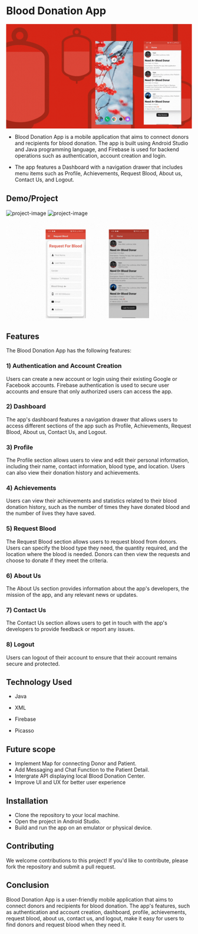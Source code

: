 # Blood Donation App
<img align="center" src="https://github.com/AndroidLord/BloodLink/blob/master/image/intro.gif" alt="project-image">

- Blood Donation App is a mobile application that aims to connect donors and recipients for blood donation. The app is built using Android Studio and Java programming language, and Firebase is used for backend operations such as authentication, account creation and login. 

- The app features a Dashboard with a navigation drawer that includes menu items such as Profile, Achievements, Request Blood, About us, Contact Us, and Logout.

## Demo/Project

<img align="center" src="https://github.com/AndroidLord/BloodLink/blob/master/image/creating%2C%20login%2C%20logout.gif" alt="project-image">
<img align="center" src="https://github.com/AndroidLord/BloodLink/blob/master/image/second%20gif.gif" alt="project-image">
<img align="center" src="https://github.com/AndroidLord/BloodLink/blob/master/image/Request%20blood%2C%20Request%20Detail%20Third%20gif.gif" alt="project-image">

## Features
The Blood Donation App has the following features:

### 1) Authentication and Account Creation
Users can create a new account or login using their existing Google or Facebook accounts. Firebase authentication is used to secure user accounts and ensure that only authorized users can access the app.

### 2) Dashboard
The app's dashboard features a navigation drawer that allows users to access different sections of the app such as Profile, Achievements, Request Blood, About us, Contact Us, and Logout.

### 3) Profile
The Profile section allows users to view and edit their personal information, including their name, contact information, blood type, and location. Users can also view their donation history and achievements.

### 4) Achievements
Users can view their achievements and statistics related to their blood donation history, such as the number of times they have donated blood and the number of lives they have saved.

### 5) Request Blood
The Request Blood section allows users to request blood from donors. Users can specify the blood type they need, the quantity required, and the location where the blood is needed. Donors can then view the requests and choose to donate if they meet the criteria.

### 6) About Us
The About Us section provides information about the app's developers, the mission of the app, and any relevant news or updates.

### 7) Contact Us
The Contact Us section allows users to get in touch with the app's developers to provide feedback or report any issues.

### 8) Logout
Users can logout of their account to ensure that their account remains secure and protected.

## Technology Used
- Java

- XML

- Firebase

- Picasso

## Future scope 

- Implement Map for connecting Donor and Patient.
- Add Messaging and Chat Function to the Patient Detail.
- Intergrate API displaying local Blood Donation Center.
- Improve UI and UX for better user experience

## Installation
- Clone the repository to your local machine.
- Open the project in Android Studio.
- Build and run the app on an emulator or physical device.

## Contributing
We welcome contributions to this project! If you'd like to contribute, please fork the repository and submit a pull request.


## Conclusion
Blood Donation App is a user-friendly mobile application that aims to connect donors and recipients for blood donation. The app's features, such as authentication and account creation, dashboard, profile, achievements, request blood, about us, contact us, and logout, make it easy for users to find donors and request blood when they need it.

